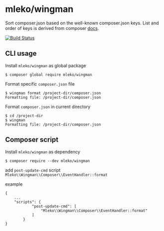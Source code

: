# mleko/wingman

Sort composer.json based on the well-known composer.json keys. 
List and order of keys is derived from composer [docs](https://getcomposer.org/doc/04-schema.md).

[![Build Status](https://travis-ci.org/mleko/wingman.svg?branch=master)](https://travis-ci.org/mleko/wingman)

## CLI usage
Install `mleko/wingman` as global package
```
$ composer global require mleko/wingman
```

Format specific `composer.json` file

```
$ wingman format /project-dir/composer.json
Formatting file: /project-dir/composer.json
```

Format `composer.json` in current directory

```
$ cd /project-dir 
$ wingman
Formatting file: /project-dir/composer.json
```

## Composer script
Install `mleko/wingman` as dependency
```
$ composer require --dev mleko/wingman
```

add `post-update-cmd` script `Mleko\\Wingman\\Composer\\EventHandler::format`

example
```
{
    ...
    "scripts": {
            "post-update-cmd": [
                "Mleko\\Wingman\\Composer\\EventHandler::format"
            ]
        }
}
```
